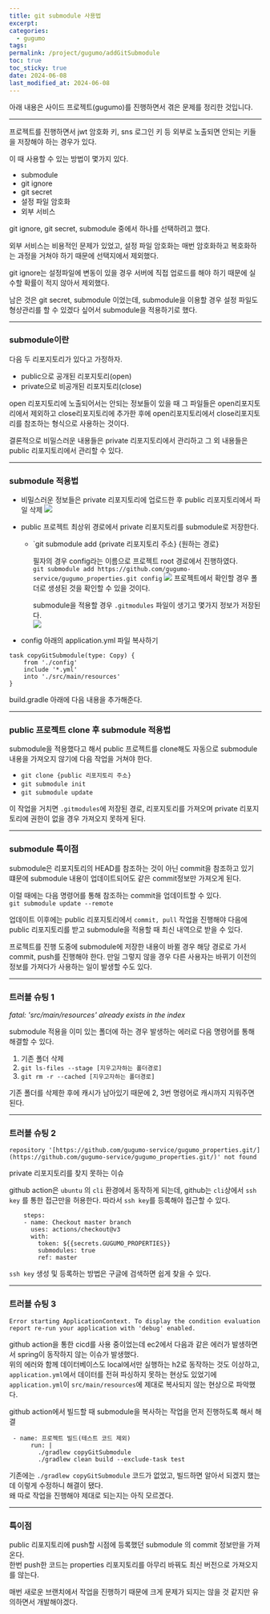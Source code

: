```yaml
---
title: git submodule 사용법
excerpt: 
categories:
  - gugumo
tags: 
permalink: /project/gugumo/addGitSubmodule
toc: true
toc_sticky: true
date: 2024-06-08
last_modified_at: 2024-06-08
---
```

아래 내용은 사이드 프로젝트(gugumo)를 진행하면서 겪은 문제를 정리한 것입니다.  

---

프로젝트를 진행하면서 jwt 암호화 키, sns 로그인 키 등 외부로 노출되면 안되는 키들을 저장해야 하는 경우가 있다.  

이 때 사용할 수 있는 방법이 몇가지 있다.  

+ submodule
+ git ignore
+ git secret
+ 설정 파일 암호화
+ 외부 서비스

git ignore, git secret, submodule 중에서 하나를 선택하려고 했다.  

외부 서비스는 비용적인 문제가 있었고, 설정 파일 암호화는 매번 암호화하고 복호화하는 과정을 거쳐야 하기 때문에 선택지에서 제외했다.  

git ignore는 설정파일에 변동이 있을 경우 서버에 직접 업로드를 해야 하기 때문에 실수할 확률이 적지 않아서 제외했다.  

남은 것은 git secret, submodule 이었는데, submodule을 이용할 경우 설정 파일도 형상관리를 할 수 있겠다 싶어서 submodule을 적용하기로 했다.  

---
### submodule이란

다음 두 리포지토리가 있다고 가정하자.
+ public으로 공개된 리포지토리(open)
+ private으로 비공개된 리포지토리(close)

open 리포지토리에 노출되어서는 안되는 정보들이 있을 때 그 파일들은 open리포지토리에서 제외하고 close리포지토리에 추가한 후에 open리포지토리에서 close리포지토리를 참조하는 형식으로 사용하는 것이다.  

결론적으로 비밀스러운 내용들은 private 리포지토리에서 관리하고 그 외 내용들은 public 리포지토리에서 관리할 수 있다.  

---
### submodule 적용법

+ 비밀스러운 정보들은 private 리포지토리에 업로드한 후 public 리포지토리에서 파일 삭제
   ![]({{site.url}}\assets/images/posts_img/add-git-submodule/1.png)

+ public 프로젝트 최상위 경로에서 private 리포지토리를 submodule로 저장한다.
   + `git submodule add {private 리포지토리 주소} {원하는 경로}
	 
	 필자의 경우 config라는 이름으로 프로젝트 root 경로에서 진행하였다.  
		 `git submodule add https://github.com/gugumo-service/gugumo_properties.git config`
		![]({{site.url}}\assets/images/posts_img/add-git-submodule/3.png)
		 프로젝트에서 확인할 경우 폴더로 생셩된 것을 확인할 수 있을 것이다.
		 
	 submodule을 적용할 경우 `.gitmodules` 파일이 생기고 몇가지 정보가 저장된다.  
	   ![]({{site.url}}\assets/images/posts_img/add-git-submodule/2.png)
	  

+ config 아래의 application.yml 파일 복사하기
```
task copyGitSubmodule(type: Copy) {  
    from './config'  
    include '*.yml'  
    into './src/main/resources'  
}
```


build.gradle 아래에 다음 내용을 추가해준다.

---
### public 프로젝트 clone 후 submodule 적용법

submodule을 적용했다고 해서 public 프로젝트를 clone해도 자동으로 submodule 내용을 가져오지 않기에 다음 작업을 거쳐야 한다.  

+ `git clone {public 리포지토리 주소}`
+ `git submodule init`
+ `git submodule update`

이 작업을 거치면 `.gitmodules`에 저장된 경로, 리포지토리를 가져오며 private 리포지토리에 권한이 없을 경우 가져오지 못하게 된다.  

---
### submodule 특이점

submodule은 리포지토리의 HEAD를 참조하는 것이 아닌 commit을 참조하고 있기 떄문에 submodule 내용이 업데이트되어도 같은 commit정보만 가져오게 된다.  

이럴 때에는 다음 명령어를 통해 참조하는 commit을 업데이트할 수 있다.  
`git submodule update --remote`  

업데이트 이후에는 public 리포지토리에서 `commit, pull` 작업을 진행해야 다음에 public 리포지토리를 받고 submodule을 적용할 때 최신 내역으로 받을 수 있다.  


프로젝트를 진행 도중에 submodule에 저장한 내용이 바뀔 경우 해당 경로로 가서 commit, push를 진행해야 한다.  만일 그렇지 않을 경우 다른 사용자는 바뀌기 이전의 정보를 가져다가 사용하는 일이 발생할 수도 있다.  

---

### 트러블 슈팅 1

*fatal: 'src/main/resources' already exists in the index* 

submodule 적용을 이미 있는 폴더에 하는 경우 발생하는 에러로 다음 명령어를 통해 해결할 수 있다.  

1. 기존 폴더 삭제
2. `git ls-files --stage [지우고자하는 폴더경로]`
3. `git rm -r --cached [지우고자하는 폴더경로]`

기존 폴더를 삭제한 후에 캐시가 남아있기 때문에 2, 3번 명령어로 캐시까지 지워주면 된다.  

---

### 트러블 슈팅 2

```
repository '[https://github.com/gugumo-service/gugumo_properties.git/](https://github.com/gugumo-service/gugumo_properties.git/)' not found
```

private 리포지토리를 찾지 못하는 이슈

github action은 `ubuntu` 의 `cli` 환경에서 동작하게 되는데, github는 `cli`상에서 `ssh key` 를 통한 접근만을 허용한다. 따라서 `ssh key`를 등록해야 접근할 수 있다.  

```
    steps:
    - name: Checkout master branch
      uses: actions/checkout@v3
      with:
        token: ${{secrets.GUGUMO_PROPERTIES}}
        submodules: true
        ref: master
```

`ssh key` 생성 및 등록하는 방법은 구글에 검색하면 쉽게 찾을 수 있다.  

---
### 트러블 슈팅 3

```
Error starting ApplicationContext. To display the condition evaluation report re-run your application with 'debug' enabled.
```

github action을 통한 cicd를 사용 중이었는데 ec2에서 다음과 같은 에러가 발생하면서 spring이 동작하지 않는 이슈가 발생했다.  
위의 에러와 함께 데이터베이스도 local에서만 실행하는 h2로 동작하는 것도 이상하고, `application.yml`에서 데이터를 전혀 파싱하지 못하는 현상도 있었기에 `application.yml`이 `src/main/resources`에 제대로 복사되지 않는 현상으로 파악했다.  

github action에서 빌드할 때 submodule을 복사하는 작업을 먼저 진행하도록 해서 해결

```
 - name: 프로젝트 빌드(테스트 코드 제외)
      run: |
        ./gradlew copyGitSubmodule
        ./gradlew clean build --exclude-task test
```

기존에는 `./gradlew copyGitSubmodule` 코드가 없었고, 빌드하면 알아서 되겠지 했는데 이렇게 수정하니 해결이 됐다.  
왜 따로 작업을 진행해야 제대로 되는지는 아직 모르겠다.  

---

### 특이점

public 리포지토리에 push할 시점에 등록했던 submodule 의 commit 정보만을 가져온다.  
한번 push한 코드는 properties 리포지토리를 아무리 바꿔도 최신 버전으로 가져오지를 않는다.  

매번 새로운 브랜치에서 작업을 진행하기 때문에 크게 문제가 되지는 않을 것 같지만 유의하면서 개발해야겠다.  







